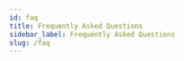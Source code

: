 ```yaml
---
id: faq
title: Frequently Asked Questions
sidebar_label: Frequently Asked Questions
slug: /faq
---
```

